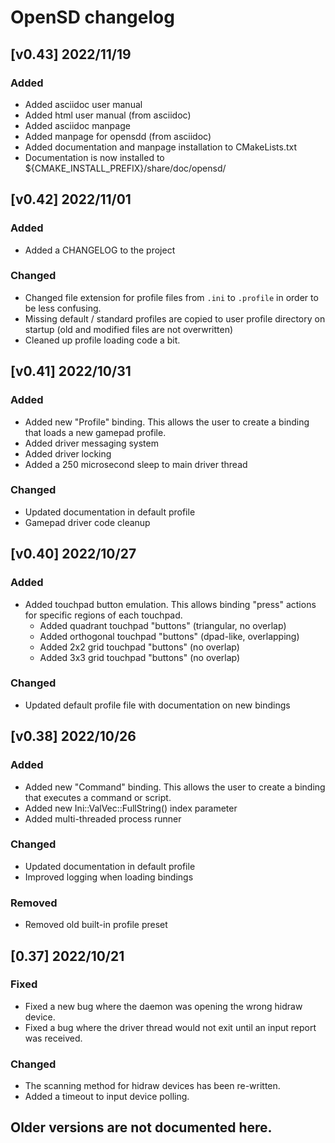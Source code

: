 # OpenSD changelog

## [v0.43]  2022/11/19
### Added
  - Added asciidoc user manual
  - Added html user manual (from asciidoc)
  - Added asciidoc manpage
  - Added manpage for opensdd (from asciidoc)
  - Added documentation and manpage installation to CMakeLists.txt
  - Documentation is now installed to ${CMAKE_INSTALL_PREFIX}/share/doc/opensd/


## [v0.42]  2022/11/01
### Added
  - Added a CHANGELOG to the project

### Changed
  - Changed file extension for profile files from `.ini` to `.profile` in order to be less confusing.
  - Missing default / standard profiles are copied to user profile directory on startup (old and modified files are not overwritten)
  - Cleaned up profile loading code a bit.


## [v0.41]  2022/10/31
### Added
  - Added new "Profile" binding.  This allows the user to create a binding that loads a new gamepad profile.
  - Added driver messaging system
  - Added driver locking
  - Added a 250 microsecond sleep to main driver thread

### Changed
  - Updated documentation in default profile
  - Gamepad driver code cleanup


## [v0.40]  2022/10/27
### Added
  - Added touchpad button emulation.  This allows binding "press" actions for specific regions of each touchpad.
    - Added quadrant touchpad "buttons" (triangular, no overlap)
    - Added orthogonal touchpad "buttons" (dpad-like, overlapping)
    - Added 2x2 grid touchpad "buttons" (no overlap)
    - Added 3x3 grid touchpad "buttons" (no overlap)

### Changed
  - Updated default profile file with documentation on new bindings


## [v0.38]  2022/10/26
### Added
  - Added new "Command" binding.  This allows the user to create a binding that executes a command or script.
  - Added new Ini::ValVec::FullString() index parameter
  - Added multi-threaded process runner

### Changed
  - Updated documentation in default profile
  - Improved logging when loading bindings

### Removed
  - Removed old built-in profile preset


## [0.37]  2022/10/21
### Fixed
  - Fixed a new bug where the daemon was opening the wrong hidraw device.
  - Fixed a bug where the driver thread would not exit until an input report was received.

### Changed
  - The scanning method for hidraw devices has been re-written.
  - Added a timeout to input device polling.


## Older versions are not documented here.